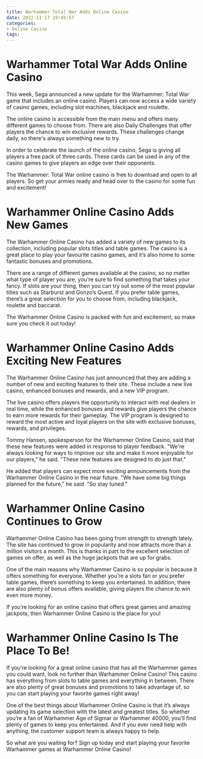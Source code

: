 ```yaml
---
title: Warhammer Total War Adds Online Casino
date: 2022-11-17 19:45:57
categories:
- Online Casino
tags:
---
```



#  Warhammer Total War Adds Online Casino

This week, Sega announced a new update for the Warhammer: Total War game that includes an online casino. Players can now access a wide variety of casino games, including slot machines, blackjack and roulette.

The online casino is accessible from the main menu and offers many different games to choose from. There are also Daily Challenges that offer players the chance to win exclusive rewards. These challenges change daily, so there's always something new to try.

In order to celebrate the launch of the online casino, Sega is giving all players a free pack of three cards. These cards can be used in any of the casino games to give players an edge over their opponents.

The Warhammer: Total War online casino is free to download and open to all players. So get your armies ready and head over to the casino for some fun and excitement!

#  Warhammer Online Casino Adds New Games

The Warhammer Online Casino has added a variety of new games to its collection, including popular slots titles and table games. The casino is a great place to play your favourite casino games, and it’s also home to some fantastic bonuses and promotions.

There are a range of different games available at the casino, so no matter what type of player you are, you’re sure to find something that takes your fancy. If slots are your thing, then you can try out some of the most popular titles such as Starburst and Gonzo’s Quest. If you prefer table games, there’s a great selection for you to choose from, including blackjack, roulette and baccarat.

The Warhammer Online Casino is packed with fun and excitement, so make sure you check it out today!

#  Warhammer Online Casino Adds Exciting New Features

The Warhammer Online Casino has just announced that they are adding a number of new and exciting features to their site. These include a new live casino, enhanced bonuses and rewards, and a new VIP program.

The live casino offers players the opportunity to interact with real dealers in real time, while the enhanced bonuses and rewards give players the chance to earn more rewards for their gameplay. The VIP program is designed to reward the most active and loyal players on the site with exclusive bonuses, rewards, and privileges.

Tommy Hansen, spokesperson for the Warhammer Online Casino, said that these new features were added in response to player feedback. "We're always looking for ways to improve our site and make it more enjoyable for our players," he said. "These new features are designed to do just that."

He added that players can expect more exciting announcements from the Warhammer Online Casino in the near future. "We have some big things planned for the future," he said. "So stay tuned."

#  Warhammer Online Casino Continues to Grow

Warhammer Online Casino has been going from strength to strength lately. The site has continued to grow in popularity and now attracts more than a million visitors a month. This is thanks in part to the excellent selection of games on offer, as well as the huge jackpots that are up for grabs.

One of the main reasons why Warhammer Casino is so popular is because it offers something for everyone. Whether you’re a slots fan or you prefer table games, there’s something to keep you entertained. In addition, there are also plenty of bonus offers available, giving players the chance to win even more money.

If you’re looking for an online casino that offers great games and amazing jackpots, then Warhammer Online Casino is the place for you!

#  Warhammer Online Casino Is The Place To Be!

If you’re looking for a great online casino that has all the Warhammer games you could want, look no further than Warhammer Online Casino! This casino has everything from slots to table games and everything in between. There are also plenty of great bonuses and promotions to take advantage of, so you can start playing your favorite games right away!

One of the best things about Warhammer Online Casino is that it’s always updating its game selection with the latest and greatest titles. So whether you’re a fan of Warhammer Age of Sigmar or Warhammer 40000, you’ll find plenty of games to keep you entertained. And if you ever need help with anything, the customer support team is always happy to help.

So what are you waiting for? Sign up today and start playing your favorite Warhammer games at Warhammer Online Casino!